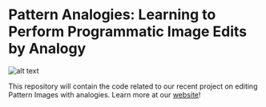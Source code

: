 # Pattern Analogies: Learning to Perform Programmatic Image Edits by Analogy

![alt text](assets/banner.png)

This repository will contain the code related to our recent project on editing Pattern Images with analogies. Learn more at our [website](https://bardofcodes.github.io/patterns/)!
